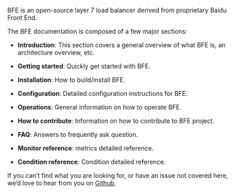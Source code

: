 BFE is an open-source layer 7 load balancer derived from proprietary Baidu Front End.

The BFE documentation is composed of a few major sections:

* **Introduction**: This section covers a general overview of what BFE is, an architecture overview, etc.

* **Getting started**: Quickly get started with BFE.

* **Installation**: How to build/install BFE.

* **Configuration**: Detailed configuration instructions for BFE.

* **Operations**: General information on how to operate BFE.

* **How to contribute**: Information on how to contribute to BFE project.

* **FAQ**: Answers to frequently ask question. 

* **Monitor reference**: metrics detailed reference.

* **Condition reference**: Condition detailed reference.

If you can’t find what you are looking for, or have an issue not covered here, we’d love to hear from you on [Github](https://github.com/baidu/bfe/issues).

